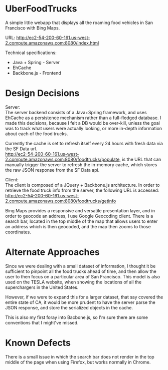 UberFoodTrucks
==============

A simple little webapp that displays all the roaming food vehicles in San Francisco with Bing Maps.

URL: http://ec2-54-200-60-161.us-west-2.compute.amazonaws.com:8080/index.html

Technical specifications:
<ul>
<li>Java + Spring - Server
<li>EhCache 
<li>Backbone.js - Frontend
</ul>

Design Decisions
============

Server:<BR>
The server backend consists of a Java+Spring framework, and uses EhCache as a persistence mechanism rather than a full-fledged database.
I made this decisions, because I felt a DB would be over-kill, unless the goal was to track what users were actually 
looking, or more in-depth information about each of the food trucks.

Currently the cache is set to refresh itself every 24 hours with fresh data via the SF Data url. <BR>
http://ec2-54-200-60-161.us-west-2.compute.amazonaws.com:8080/foodtrucks/populate, is the URL that can manually trigger
the server to refresh the in-memory cache, which stores the raw JSON response from the SF Data api.

Client:<BR>
The client is composed of a JQuery + Backbone.js architecture. In order to retrieve the food truck info from the server, the following URL is
accessed:<BR>
http://ec2-54-200-60-161.us-west-2.compute.amazonaws.com:8080/foodtrucks/getinfo

Bing Maps provides a responsive and versatile presentation layer, and in order to geocode an address, I use Google Geocoding client.
There is a search bar, located in the top middle of the map that allows users to enter an address which is then geocoded, and the map
then zooms to those coordinates.

Alternate Approaches
============
Since we were dealing with a small dataset of information, I thought it be sufficient to pinpoint all the food trucks ahead of time,
and then allow the user to then focus on a particular area of San Francisco. This model is also used on the TESLA website, when showing 
the locations of all the superchargers in the United States.

However, if we were to expand this for a larger dataset, that say covered the entire state of CA, it would be more prudent to have the server
parse the JSON response, and store the serialized objects in the cache.

This is also my first foray into Bacbone.js, so I'm sure there are some conventions that I might've missed.

Known Defects
============
There is a small issue in which the search bar does not render in the top middle of the page when using Firefox, but works normally in Chrome.
